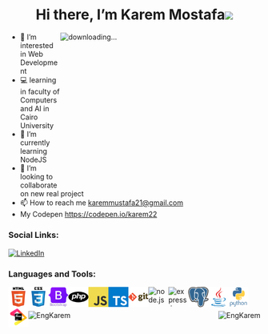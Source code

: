 <h1 align="center">Hi there, I’m Karem Mostafa<img src="https://media.giphy.com/media/hvRJCLFzcasrR4ia7z/giphy.gif" width="40px"></h1>
<img align="right" alt=" downloading..." src="https://i.pinimg.com/originals/3c/84/cd/3c84cdb1e180a46031edaed16e042beb.gif" width="400" height="300" />

- 👀 I’m interested in Web Development
- 💻 learning in faculty of Computers and AI in Cairo University
- 🌱 I’m currently learning NodeJS
- 💞️ I’m looking to collaborate on new real project
- 📫 How to reach me karemmustafa21@gmail.com
- My Codepen https://codepen.io/karem22


### Social Links:
<a href="https://www.linkedin.com/in/karem-mostafa-044339242/"><img align="center" src="https://raw.githubusercontent.com/rahuldkjain/github-profile-readme-generator/master/src/images/icons/Social/linked-in-alt.svg" alt="LinkedIn" height="30" width="40" style="max-width: 100%;"></a>

<!---
EngKarem/EngKarem is a ✨ special ✨ repository because its `README.md` (this file) appears on your GitHub profile.
You can click the Preview link to take a look at your changes.
--->

### Languages and Tools:
<img align="left" alt="Html 5" width="40px" height="40px" src="https://github.com/devicons/devicon/blob/master/icons/html5/html5-original-wordmark.svg" />
<img align="left" alt="Css 3" width="40px" height="40px" src="https://github.com/devicons/devicon/blob/master/icons/css3/css3-original-wordmark.svg" />
<img align="left" alt="bootstrap" width="40px" height="40px" src="https://github.com/devicons/devicon/blob/master/icons/bootstrap/bootstrap-original-wordmark.svg" />
<img align="left" alt="php" width="40px" height="40px" src="https://github.com/devicons/devicon/blob/master/icons/php/php-plain.svg" />
<img align="left" alt="JavaScript" width="40px" height="40px" src="https://raw.githubusercontent.com/github/explore/80688e429a7d4ef2fca1e82350fe8e3517d3494d/topics/javascript/javascript.png" />

<img align="left" alt="JavaScript" width="40px" height="40px" src="https://raw.githubusercontent.com/github/explore/80688e429a7d4ef2fca1e82350fe8e3517d3494d/topics/typescript/typescript.png" />
<!-- <img align="left" alt="laravel" width="40px" height="40px" src="https://github.com/devicons/devicon/blob/master/icons/laravel/laravel-plain-wordmark.svg" /> -->

<img align="left" alt="Git" width="40px" height="40px" src="https://raw.githubusercontent.com/github/explore/80688e429a7d4ef2fca1e82350fe8e3517d3494d/topics/git/git.png" />
<!-- <img align="left" alt="GitHub" width="40px" height="40px" src="https://raw.githubusercontent.com/github/explore/78df643247d429f6cc873026c0622819ad797942/topics/github/github.png" /> -->
<!-- <img align="left" alt="Terminal" width="40px" height="40px" src="https://raw.githubusercontent.com/github/explore/80688e429a7d4ef2fca1e82350fe8e3517d3494d/topics/terminal/terminal.png" /> -->

<!-- <img align="left" alt="cplusplus" width="40px" height="40px" src="https://github.com/devicons/devicon/blob/master/icons/cplusplus/cplusplus-original.svg" /> -->
<img align="left" src="https://camo.githubusercontent.com/288cace72126df58aaeaa75627898785885858d54b03cb15ea3353a515642204/68747470733a2f2f7777772e766563746f726c6f676f2e7a6f6e652f6c6f676f732f6e6f64656a732f6e6f64656a732d69636f6e2e737667" alt="node.js" width="40" height="40" data-canonical-src="https://www.vectorlogo.zone/logos/nodejs/nodejs-icon.svg">

<img align="left" src="https://camo.githubusercontent.com/414133f161b78f61a2452120d5f81ea7ef13a6fcf0ac359382e1e012de4e874c/68747470733a2f2f7777772e766563746f726c6f676f2e7a6f6e652f6c6f676f732f657870726573736a732f657870726573736a732d69636f6e2e737667" alt="express.js" width="40" height="40" data-canonical-src="https://www.vectorlogo.zone/logos/expressjs/expressjs-icon.svg">

<img align="left" alt="PostgreSQL" width="40px" height="40px" src="https://raw.githubusercontent.com/github/explore/80688e429a7d4ef2fca1e82350fe8e3517d3494d/topics/postgresql/postgresql.png" />

<img align="left" src="https://raw.githubusercontent.com/devicons/devicon/master/icons/java/java-original.svg" alt="java" width="40" height="40">

<img align="left" alt="python" width="40px" height="40px" src="https://github.com/devicons/devicon/blob/master/icons/python/python-original-wordmark.svg" />

<!-- <img align="left" alt="Visual Studio Code" width="40px" height="40px" src="https://raw.githubusercontent.com/github/explore/80688e429a7d4ef2fca1e82350fe8e3517d3494d/topics/visual-studio-code/visual-studio-code.png" /> -->

<img align="left" alt="jetbrains" width="40px" height="40px" src="https://github.com/devicons/devicon/blob/master/icons/jetbrains/jetbrains-original.svg" />

<br><br>
<p><img align="left" src="https://github-readme-stats.vercel.app/api/top-langs?username=EngKarem&show_icons=true&locale=en&layout=compact" alt="EngKarem" /></p>

<p>&nbsp;<img align="right" src="https://github-readme-stats.vercel.app/api?username=EngKarem&show_icons=true&locale=en" alt="EngKarem" /></p>

